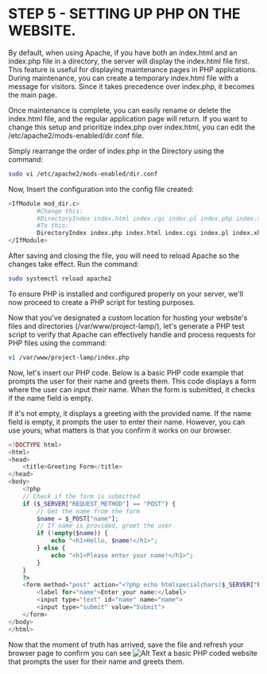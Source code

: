 # STEP 5 - SETTING UP PHP ON THE WEBSITE.

By default, when using Apache, if you have both an index.html and an index.php file in a directory, the server will display the index.html file first. This feature is useful for displaying maintenance pages in PHP applications. During maintenance, you can create a temporary index.html file with a message for visitors. Since it takes precedence over index.php, it becomes the main page.

Once maintenance is complete, you can easily rename or delete the index.html file, and the regular application page will return. If you want to change this setup and prioritize index.php over index.html, you can edit the /etc/apache2/mods-enabled/dir.conf file. 

Simply rearrange the order of index.php in the Directory using the command:

```bash
sudo vi /etc/apache2/mods-enabled/dir.conf
```
Now, Insert the configuration into the config file created:
```bash
<IfModule mod_dir.c>
        #Change this:
        #DirectoryIndex index.html index.cgi index.pl index.php index.xhtml index.htm
        #To this:
        DirectoryIndex index.php index.html index.cgi index.pl index.xhtml index.htm
</IfModule>
```
After saving and closing the file, you will need to reload Apache so the changes take effect. Run the command:
```bash
sudo systemctl reload apache2
```
To ensure PHP is installed and configured properly on your server, we'll now proceed to create a PHP script for testing purposes.


Now that you've designated a custom location for hosting your website's files and directories (/var/www/project-lamp/), let's generate a PHP test script to verify that Apache can effectively handle and process requests for PHP files using the command:

```bash
vi /var/www/project-lamp/index.php
```

Now, let's insert our PHP code. Below is a basic PHP code example that prompts the user for their name and greets them. This code displays a form where the user can input their name. When the form is submitted, it checks if the name field is empty. 

If it's not empty, it displays a greeting with the provided name. If the name field is empty, it prompts the user to enter their name. However, you can use yours; what matters is that you confirm it works on our browser.
```php
<!DOCTYPE html>
<html>
<head>
    <title>Greeting Form</title>
</head>
<body>
    <?php
    // Check if the form is submitted
    if ($_SERVER["REQUEST_METHOD"] == "POST") {
        // Get the name from the form
        $name = $_POST["name"];
        // If name is provided, greet the user
        if (!empty($name)) {
            echo "<h1>Hello, $name!</h1>";
        } else {
            echo "<h1>Please enter your name!</h1>";
        }
    }
    ?>
    <form method="post" action="<?php echo htmlspecialchars($_SERVER["PHP_SELF"]);?>">
        <label for="name">Enter your name:</label>
        <input type="text" id="name" name="name">
        <input type="submit" value="Submit">
    </form>
</body>
</html>
```

Now that the moment of truth has arrived, save the file and refresh your browser page to confirm you can see ![Alt Text](https://imgur.com/a/7IqDIhf)
a basic PHP coded website that prompts the user for their name and greets them. 
